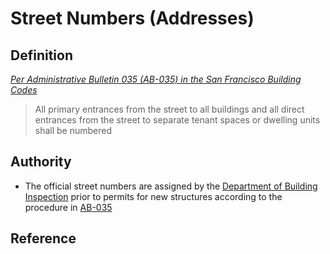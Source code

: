 # Street Numbers \(Addresses\)

## Definition

_[Per Administrative Bulletin 035 (AB-035) in the San Francisco Building Codes](http://library.amlegal.com/nxt/gateway.dll/California/sfbuilding/buildingcode2016edition/administrativebulletins?f=templates$fn=default.htm$3.0$vid=amlegal:sanfrancisco_ca$anc=JD_AB-035)_

> All primary entrances from the street to all buildings and all direct entrances from the street to separate tenant spaces or dwelling units shall be numbered

## Authority

* The official street numbers are assigned by the [Department of Building Inspection](http://sfdbi.org/) prior to permits for new structures according to the procedure in [AB-035](http://library.amlegal.com/nxt/gateway.dll/California/sfbuilding/buildingcode2016edition/administrativebulletins?f=templates$fn=default.htm$3.0$vid=amlegal:sanfrancisco_ca$anc=JD_AB-035)

## Reference



